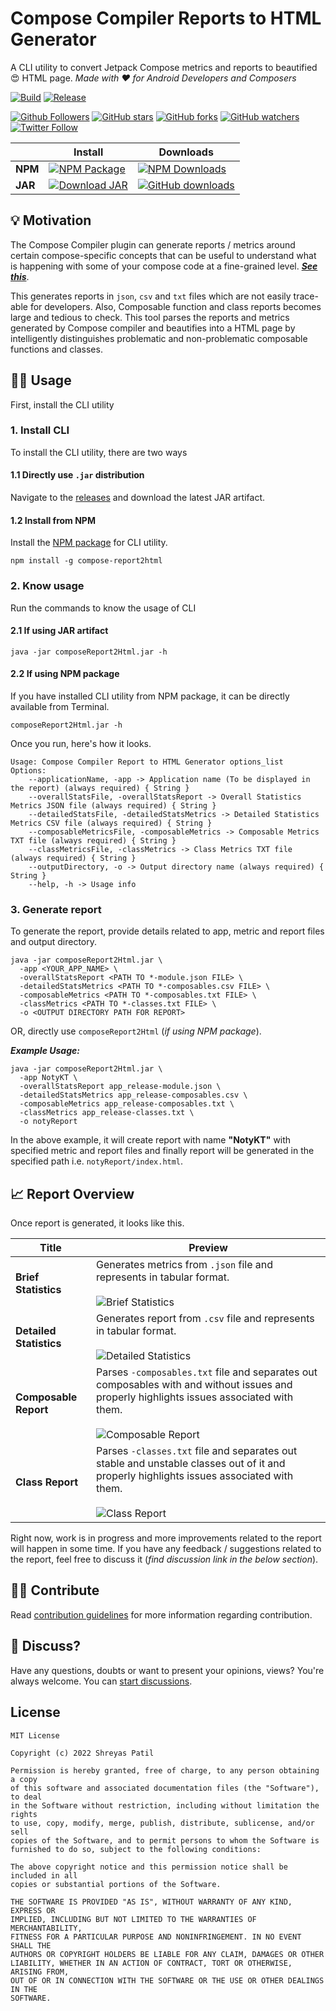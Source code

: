 # Compose Compiler Reports to HTML Generator

A CLI utility to convert Jetpack Compose metrics and reports to beautified 😍 HTML page. 
_Made with ❤️ for Android Developers and Composers_

[![Build](https://github.com/PatilShreyas/compose-report-to-html/actions/workflows/build.yml/badge.svg)](https://github.com/PatilShreyas/compose-report-to-html/actions/workflows/build.yml)
[![Release](https://github.com/PatilShreyas/compose-report-to-html/actions/workflows/release.yml/badge.svg)](https://github.com/PatilShreyas/compose-report-to-html/actions/workflows/release.yml)

[![Github Followers](https://img.shields.io/github/followers/PatilShreyas?label=Follow&style=social)](https://github.com/PatilShreyas)
[![GitHub stars](https://img.shields.io/github/stars/PatilShreyas/compose-report-to-html?style=social)](https://github.com/PatilShreyas/compose-report-to-html/stargazers)
[![GitHub forks](https://img.shields.io/github/forks/PatilShreyas/compose-report-to-html?style=social)](https://github.com/PatilShreyas/compose-report-to-html/network/members)
[![GitHub watchers](https://img.shields.io/github/watchers/PatilShreyas/compose-report-to-html?style=social)](https://github.com/PatilShreyas/compose-report-to-html/watchers)
[![Twitter Follow](https://img.shields.io/twitter/follow/imShreyasPatil?label=Follow&style=social)](https://twitter.com/imShreyasPatil)


|         | **Install**                                                                                                                                                                                                                             | **Downloads**                                                                                                                                                                                                                              |
|---------|-----------------------------------------------------------------------------------------------------------------------------------------------------------------------------------------------------------------------------------------|--------------------------------------------------------------------------------------------------------------------------------------------------------------------------------------------------------------------------------------------|
| **NPM** | [![NPM Package](https://img.shields.io/npm/v/compose-report2html?label=npm&logo=npm)](https://www.npmjs.com/package/compose-report2html)                                                                                                | [![NPM Downloads](https://img.shields.io/npm/dm/compose-report2html?label=Downloads&logo=npm)](https://www.npmjs.com/package/compose-report2html)                                                                                    |
| **JAR** | [![Download JAR](https://img.shields.io/github/v/release/patilshreyas/compose-report-to-html?color=7885FF&label=JAR&logo=java)](https://github.com/patilshreyas/compose-report-to-html/releases/latest/download/composeReport2Html.jar) | [![GitHub downloads](https://img.shields.io/github/downloads/PatilShreyas/compose-report-to-html/total?label=Downloads&logo=java)](https://github.com/patilshreyas/compose-report-to-html/releases/latest/download/composeReport2Html.jar) |


## 💡 Motivation 

The Compose Compiler plugin can generate reports / metrics around certain compose-specific concepts that can be useful to understand what is happening with some of your compose code at a fine-grained level.
[_**See this**_](https://github.com/androidx/androidx/blob/androidx-main/compose/compiler/design/compiler-metrics.md).  

This generates reports in `json`, `csv` and `txt` files which are not easily trace-able for developers.
Also, Composable function and class reports becomes large and tedious to check.
This tool parses the reports and metrics generated by Compose compiler and beautifies into a HTML page by intelligently distinguishes problematic and non-problematic composable functions and classes.

## 🧑‍💻 Usage

First, install the CLI utility

### 1. Install CLI

To install the CLI utility, there are two ways

#### 1.1 Directly use `.jar` distribution

Navigate to the [releases](https://github.com/PatilShreyas/compose-report-to-html/releases) and download the latest JAR artifact.

#### 1.2 Install from NPM

Install the [NPM package](https://www.npmjs.com/package/compose-report2html) for CLI utility.

```shell
npm install -g compose-report2html
```

### 2. Know usage

Run the commands to know the usage of CLI

#### 2.1 If using JAR artifact

```shell
java -jar composeReport2Html.jar -h
```

#### 2.2 If using NPM package

If you have installed CLI utility from NPM package, it can be directly available from Terminal.

```shell
composeReport2Html.jar -h
```

Once you run, here's how it looks.

```shell
Usage: Compose Compiler Report to HTML Generator options_list
Options:
    --applicationName, -app -> Application name (To be displayed in the report) (always required) { String }
    --overallStatsFile, -overallStatsReport -> Overall Statistics Metrics JSON file (always required) { String }
    --detailedStatsFile, -detailedStatsMetrics -> Detailed Statistics Metrics CSV file (always required) { String }
    --composableMetricsFile, -composableMetrics -> Composable Metrics TXT file (always required) { String }
    --classMetricsFile, -classMetrics -> Class Metrics TXT file (always required) { String }
    --outputDirectory, -o -> Output directory name (always required) { String }
    --help, -h -> Usage info
```

### 3. Generate report

To generate the report, provide details related to app, metric and report files and output directory.

```shell
java -jar composeReport2Html.jar \
  -app <YOUR_APP_NAME> \
  -overallStatsReport <PATH TO *-module.json FILE> \
  -detailedStatsMetrics <PATH TO *-composables.csv FILE> \
  -composableMetrics <PATH TO *-composables.txt FILE> \
  -classMetrics <PATH TO *-classes.txt FILE> \
  -o <OUTPUT DIRECTORY PATH FOR REPORT>
```

OR, directly use `composeReport2Html` (_if using NPM package_).

***Example Usage:***

```shell
java -jar composeReport2Html.jar \
  -app NotyKT \
  -overallStatsReport app_release-module.json \
  -detailedStatsMetrics app_release-composables.csv \
  -composableMetrics app_release-composables.txt \
  -classMetrics app_release-classes.txt \
  -o notyReport
```

In the above example, it will create report with name **"NotyKT"** with specified metric and report files and finally report will be generated in the specified path i.e. `notyReport/index.html`.

## 📈 Report Overview 

Once report is generated, it looks like this.

| **Title**               | **Preview**                                                                                                                                                                                           |
|-------------------------|-------------------------------------------------------------------------------------------------------------------------------------------------------------------------------------------------------|
| **Brief Statistics**    | Generates metrics from `.json` file and represents in tabular format. <br><br> ![Brief Statistics](images/brief-stats.png)                                                                            |
| **Detailed Statistics** | Generates report from `.csv` file and represents in tabular format. <br><br> ![Detailed Statistics](images/detailed-stats.png)                                                                        |
| **Composable Report**   | Parses `-composables.txt` file and separates out composables with and without issues and properly highlights issues associated with them. <br><br> ![Composable Report](images/composable-report.png) |
| **Class Report**        | Parses `-classes.txt` file and separates out stable and unstable classes out of it and properly highlights issues associated with them. <br><br> ![Class Report](images/class-report.png)             |

Right now, work is in progress and more improvements related to the report
will happen in some time. If you have any feedback / suggestions related to 
the report, feel free to discuss it (_find discussion link in the below section_).

## 🙋‍♂️ Contribute

Read [contribution guidelines](CONTRIBUTING.md) for more information regarding contribution.

## 💬 Discuss?

Have any questions, doubts or want to present your opinions, views? You're always welcome. You can [start discussions](https://github.com/PatilShreyas/compose-report-to-html/discussions).

## License

```
MIT License

Copyright (c) 2022 Shreyas Patil

Permission is hereby granted, free of charge, to any person obtaining a copy
of this software and associated documentation files (the "Software"), to deal
in the Software without restriction, including without limitation the rights
to use, copy, modify, merge, publish, distribute, sublicense, and/or sell
copies of the Software, and to permit persons to whom the Software is
furnished to do so, subject to the following conditions:

The above copyright notice and this permission notice shall be included in all
copies or substantial portions of the Software.

THE SOFTWARE IS PROVIDED "AS IS", WITHOUT WARRANTY OF ANY KIND, EXPRESS OR
IMPLIED, INCLUDING BUT NOT LIMITED TO THE WARRANTIES OF MERCHANTABILITY,
FITNESS FOR A PARTICULAR PURPOSE AND NONINFRINGEMENT. IN NO EVENT SHALL THE
AUTHORS OR COPYRIGHT HOLDERS BE LIABLE FOR ANY CLAIM, DAMAGES OR OTHER
LIABILITY, WHETHER IN AN ACTION OF CONTRACT, TORT OR OTHERWISE, ARISING FROM,
OUT OF OR IN CONNECTION WITH THE SOFTWARE OR THE USE OR OTHER DEALINGS IN THE
SOFTWARE.
```
